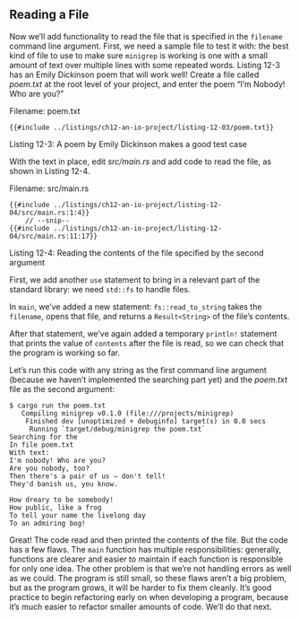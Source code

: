 ## Reading a File

Now we’ll add functionality to read the file that is specified in the
`filename` command line argument. First, we need a sample file to test it with:
the best kind of file to use to make sure `minigrep` is working is one with a
small amount of text over multiple lines with some repeated words. Listing 12-3
has an Emily Dickinson poem that will work well! Create a file called
*poem.txt* at the root level of your project, and enter the poem “I’m Nobody!
Who are you?”

<span class="filename">Filename: poem.txt</span>

```text
{{#include ../listings/ch12-an-io-project/listing-12-03/poem.txt}}
```

<span class="caption">Listing 12-3: A poem by Emily Dickinson makes a good test
case</span>

With the text in place, edit *src/main.rs* and add code to read the file, as
shown in Listing 12-4.

<span class="filename">Filename: src/main.rs</span>

```rust,should_panic
{{#include ../listings/ch12-an-io-project/listing-12-04/src/main.rs:1:4}}
    // --snip--
{{#include ../listings/ch12-an-io-project/listing-12-04/src/main.rs:11:17}}
```

<span class="caption">Listing 12-4: Reading the contents of the file specified
by the second argument</span>

First, we add another `use` statement to bring in a relevant part of the
standard library: we need `std::fs` to handle files.

In `main`, we’ve added a new statement: `fs::read_to_string` takes the
`filename`, opens that file, and returns a `Result<String>` of the file’s
contents.

After that statement, we’ve again added a temporary `println!` statement that
prints the value of `contents` after the file is read, so we can check that the
program is working so far.

Let’s run this code with any string as the first command line argument (because
we haven’t implemented the searching part yet) and the *poem.txt* file as the
second argument:

```text
$ cargo run the poem.txt
   Compiling minigrep v0.1.0 (file:///projects/minigrep)
    Finished dev [unoptimized + debuginfo] target(s) in 0.0 secs
     Running `target/debug/minigrep the poem.txt`
Searching for the
In file poem.txt
With text:
I'm nobody! Who are you?
Are you nobody, too?
Then there's a pair of us — don't tell!
They'd banish us, you know.

How dreary to be somebody!
How public, like a frog
To tell your name the livelong day
To an admiring bog!
```

Great! The code read and then printed the contents of the file. But the code
has a few flaws. The `main` function has multiple responsibilities: generally,
functions are clearer and easier to maintain if each function is responsible
for only one idea. The other problem is that we’re not handling errors as well
as we could. The program is still small, so these flaws aren’t a big problem,
but as the program grows, it will be harder to fix them cleanly. It’s good
practice to begin refactoring early on when developing a program, because it’s
much easier to refactor smaller amounts of code. We’ll do that next.
